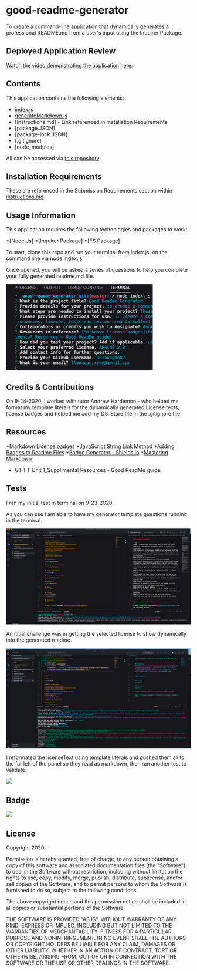 # good-readme-generator
To create a command-line application that dynamically generates a professional README.md from a user's input using the Inquirer Package.

## Deployed Application Review
[Watch the video demonstrating the application here:](https://drive.google.com/file/d/1lnz4wXe1dVYFKx_dVniaFutdR-Hhfuyy/view)

## Contents
This application contains the following elements:

* [index.js](https://github.com/RFlanagan82/good-readme-generator/blob/master/index.js)
* [generateMarkdown.js](https://github.com/RFlanagan82/good-readme-generator/blob/master/utils/generateMarkdown.js)
* [Instructions.md] - Link referenced in Installation Requirements
* [package.JSON]
* [package-lock.JSON]
* [.gitignore]
* [node_modules]

All can be accessed via [this repository](https://github.com/RFlanagan82/good-readme-generator).

## Installation Requirements
These are referenced in the Submission Requirements section within [instructions.md](https://github.com/RFlanagan82/good-readme-generator/blob/master/instructions.md)

## Usage Information
This application requires the following technologies and packages to work:

*[Node.Js]
*[Inquirer Package]
*[FS Package]

To start, clone this repo and run your terminal from index.js, on the command line via node index.js.

Once opened, you will be asked a series of questions to help you complete your fully generated readme.md file.

![](/assets/Readme%20Generator%20questions.png)

## Credits & Contributions
On 9-24-2020, I worked with tutor Andrew Hardemon - who helped me format my template literals for the dynamically generated License texts, license badges and helped me add my DS_Store file in the .gitignore file.

## Resources
  *[Markdown License badges](https://gist.github.com/lukas-h/2a5d00690736b4c3a7ba) 
  *[JavaScript String Link Method](https://www.w3schools.com/jsref/jsref_link.asp) 
  *[Adding Badges to Readme Files](https://lgtm.com/help/lgtm/adding-badges-to-project-readme-files)
  *[Badge Generator - Shields.io](https://shields.io/)
  *[Mastering Markdown](https://guides.github.com/features/mastering-markdown/)
  * GT-FT Unit 1_Supplimental Resources - Good ReadMe guide

## Tests
I ran my initial test in terminal on 9-23-2020.

As you can see I am able to have my generator template questions running in the terminal.

![](/assets/Good%20Readme%20Generator%20HW_Test%20in%20Terminal_9-23.png)

An ititial challenge was in getting the selected license to show dynamically into the generated readme.

![](/assets/Difficulties%20Testing%20the%20license%20badge%20for%20selected%20license%20in%20ReadMe%20Generator.png)

I reformated the licenseText using template literals and pushed them all to the far left of the panel so they read as markdown, then ran another test to validate.

![](assets/assets/Correcting%20the%20formatting%20of%20my%20template%20iterals%20for%20the%20license%20text.png)


## Badge
![](https://img.shields.io/badge/RFlanagan82-Do%20it%20for%20the%20users-green)

## License
Copyright 2020 - <Ryan Flanagan>

Permission is hereby granted, free of charge, to any person obtaining a copy of this software and associated documentation files (the "Software"), to deal in the Software without restriction, including without limitation the rights to use, copy, modify, merge, publish, distribute, sublicense, and/or sell copies of the Software, and to permit persons to whom the Software is furnished to do so, subject to the following conditions:

The above copyright notice and this permission notice shall be included in all copies or substantial portions of the Software.

THE SOFTWARE IS PROVIDED "AS IS", WITHOUT WARRANTY OF ANY KIND, EXPRESS OR IMPLIED, INCLUDING BUT NOT LIMITED TO THE WARRANTIES OF MERCHANTABILITY, FITNESS FOR A PARTICULAR PURPOSE AND NONINFRINGEMENT. IN NO EVENT SHALL THE AUTHORS OR COPYRIGHT HOLDERS BE LIABLE FOR ANY CLAIM, DAMAGES OR OTHER LIABILITY, WHETHER IN AN ACTION OF CONTRACT, TORT OR OTHERWISE, ARISING FROM, OUT OF OR IN CONNECTION WITH THE SOFTWARE OR THE USE OR OTHER DEALINGS IN THE SOFTWARE.
